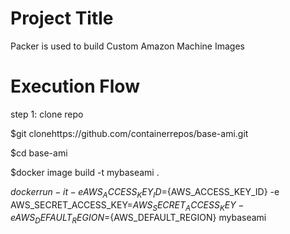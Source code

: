 Project Title
================
Packer is used to build Custom Amazon Machine Images

Execution Flow
===========================

step 1: clone repo

$git clonehttps://github.com/containerrepos/base-ami.git

$cd base-ami

$docker image build -t mybaseami .

$docker run -it -e AWS_ACCESS_KEY_ID=${AWS_ACCESS_KEY_ID} -e  AWS_SECRET_ACCESS_KEY=${AWS_SECRET_ACCESS_KEY}  -e AWS_DEFAULT_REGION=${AWS_DEFAULT_REGION} mybaseami

